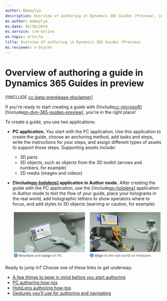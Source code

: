 ```yaml
---
author: Mamaylya
description: Overview of authoring in Dynamics 365 Guides (Preview), including PC authoring and HoloLens authoring
ms.author: mamaylya
ms.date: 05/30/2019
ms.service: crm-online
ms.topic: article
title: Overview of authoring in Dynamics 365 Guides (Preview)
ms.reviewer: v-brycho
---
```


# Overview of authoring a guide in Dynamics 365 Guides in preview

[!INCLUDE [cc-beta-prerelease-disclaimer](../includes/cc-beta-prerelease-disclaimer.md)]
 
If you're ready to start creating a guide with [!include[cc-microsoft](../includes/cc-microsoft.md)] [!include[pn-dyn-365-guides-preview](../includes/pn-dyn-365-guides-preview.md)], you're in the right place! 

To create a guide, you use two applications:

- **PC application.** You start with the PC application. Use this application to create the guide, choose an anchoring method, 
add tasks and steps, write the instructions for your steps, and assign different types of assets to support those steps. 
Supporting assets include:

  - 3D parts
  - 3D objects, such as objects from the 3D toolkit (arrows and numbers, for example)
  - 2D media (images and videos)
  
- **[!include[pn-hololens](../includes/pn-hololens.md)] application in Author mode.** After creating the guide with the PC application, use the [!include[pn-hololens](../includes/pn-hololens.md)] application in Author mode to test the flow of your guide, place your holograms in the real world, add holographic tethers to show operators where to focus, and add styles to 3D objects (warning or caution, for example).

   ![Authoring overview)](media/authoring-overview.PNG "Authoring overview")

Ready to jump in? Choose one of these links to get underway:

- [A few things to keep in mind before you start authoring](before-you-start.md)
- [PC authoring how-tos](pc-authoring.md)
- [HoloLens authoring how-tos](hololens-authoring.md)
- [Gestures you'll use for authoring and navigating](authoring-gestures.md)

